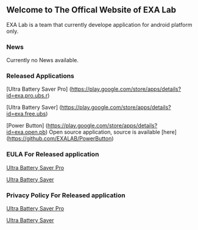 ## Welcome to The Offical Website of EXA Lab

EXA Lab is a team that currently develope application for android platform only.

### News

Currently no News available.



### Released Applications

[Ultra Battery Saver Pro] (https://play.google.com/store/apps/details?id=exa.pro.ubs.r)

[Ultra Battery Saver] (https://play.google.com/store/apps/details?id=exa.free.ubs)

[Power Button] (https://play.google.com/store/apps/details?id=exa.open.pb) Open source application, source is available [here] (https://github.com/EXALAB/PowerButton)


### EULA For Released application

[Ultra Battery Saver Pro](https://exalab.github.io/eula/ubsp)

[Ultra Battery Saver](https://exalab.github.io/eula/ubsf)



### Privacy Policy For Released application

[Ultra Battery Saver Pro](https://exalab.github.io/privacypolicyforplay/ubsp)

[Ultra Battery Saver](https://exalab.github.io/privacypolicyforplay/ubsf)
